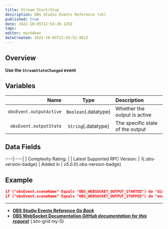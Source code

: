 ```yaml
---
title: Stream Start/Stop
description: OBS Studio Events Reference (v5)
published: true
date: 2022-10-05T11:54:20.129Z
tags: 
editor: markdown
dateCreated: 2022-10-05T11:43:52.981Z
---
```


## Overview
**Use the `StreamStateChanged` event**

## Variables
Name | Type | Description | 
----:|:----:|:------------|
`obsEvent.outputActive` | `Boolean`{.datatype} | Whether the output is active
`obsEvent.outputState` | `String`{.datatype} | The specific state of the output

## Data Fields
:---|:---:|
| Complexity Rating: | <span class="stars stars--2"></span>
| Latest Supported RPC Version: | *1*{.obs-version-badge}
| Added in | *v5.0.0*{.obs-version-badge}

## Example

```json
if ("obsEvent.sceneName" Equals "OBS_WEBSOCKET_OUTPUT_STARTED") do "disable channel points action" then "break"
if ("obsEvent.sceneName" Equals "OBS_WEBSOCKET_OUTPUT_STOPPED") do "enable channel points action" then "break"
```
---

- [<i class="mdi mdi-chevron-left"></i>**OBS Studio Events Reference *Go Back***](/en/Broadcasters/OBS/Events)
- [<i class="mdi mdi-github"></i> **OBS WebSocket Documentation *GitHub documentation for this request***](https://github.com/obsproject/obs-websocket/blob/master/docs/generated/protocol.md#streamstatechanged)
{.btn-grid my-5}